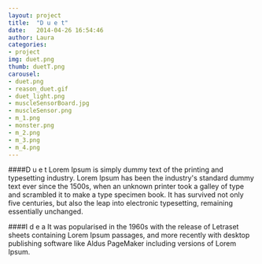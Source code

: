 ```yaml
---
layout: project
title:  "D u e t"
date:   2014-04-26 16:54:46
author: Laura
categories:
- project
img: duet.png
thumb: duetT.png
carousel:
- duet.png
- reason_duet.gif
- duet_light.png
- muscleSensorBoard.jpg
- muscleSensor.png
- m_1.png
- monster.png
- m_2.png
- m_3.png
- m_4.png
---
```

####D u e t
Lorem Ipsum is simply dummy text of the printing and typesetting industry. Lorem Ipsum has been the industry's standard dummy text ever since the 1500s, when an unknown printer took a galley of type and scrambled it to make a type specimen book. It has survived not only five centuries, but also the leap into electronic typesetting, remaining essentially unchanged.

####I d e a
It was popularised in the 1960s with the release of Letraset sheets containing Lorem Ipsum passages, and more recently with desktop publishing software like Aldus PageMaker including versions of Lorem Ipsum.